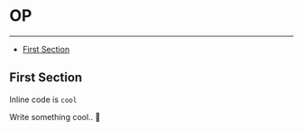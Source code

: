 # OP

---

- [First Section](#section-1)

<a name="section-1"></a>
## First Section
Inline code is `cool`

Write something cool.. 🦊
